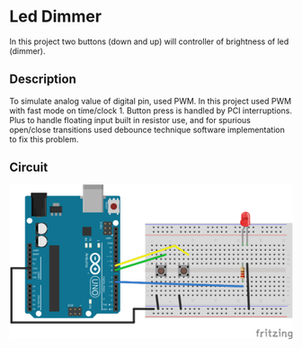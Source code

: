 # Led Dimmer
In this project two buttons (down and up) will controller of brightness of led (dimmer). 

## Description
To simulate analog value of digital pin, used PWM. In this project used PWM with fast mode on time/clock 1.
Button press is handled by PCI interruptions. Plus to handle floating input built in resistor use, and for spurious open/close transitions used debounce technique software implementation to fix this problem.

## Circuit
![circuit](./circuit.svg)
